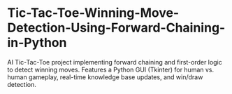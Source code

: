 # Tic-Tac-Toe-Winning-Move-Detection-Using-Forward-Chaining-in-Python
AI Tic-Tac-Toe project implementing forward chaining and first-order logic to detect winning moves. Features a Python GUI (Tkinter) for human vs. human gameplay, real-time knowledge base updates, and win/draw detection.
